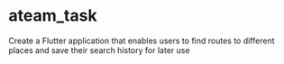 # ateam_task
 Create a Flutter application that enables users to find routes to different places and save their search history for later use
